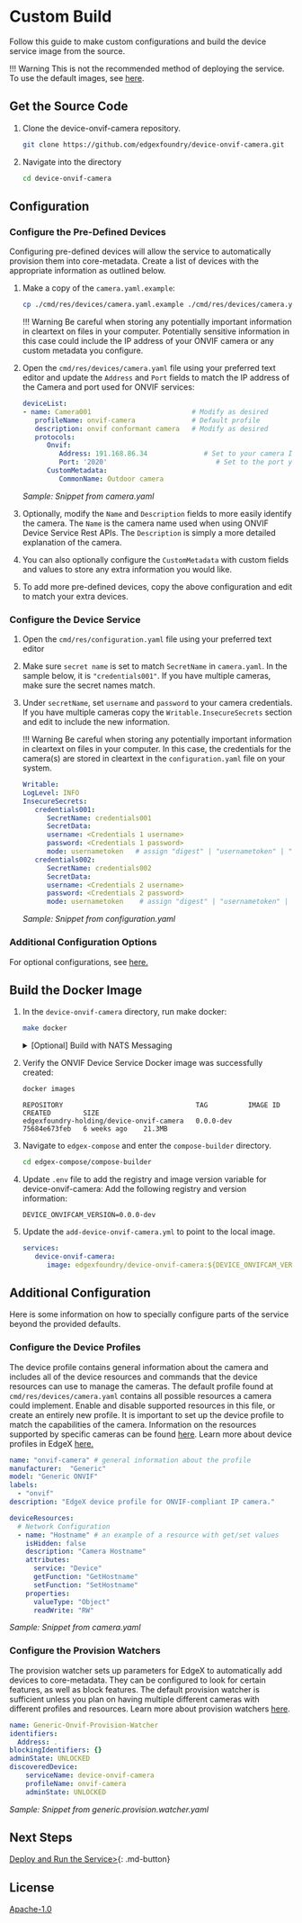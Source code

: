 # Custom Build

Follow this guide to make custom configurations and build the device service image from the source.

!!! Warning
      This is not the recommended method of deploying the service. To use the default images, see [here](./deployment.md).

## Get the Source Code

1. Clone the device-onvif-camera repository.
   ```bash
   git clone https://github.com/edgexfoundry/device-onvif-camera.git
   ```
   
2. Navigate into the directory
   ```bash
   cd device-onvif-camera
   ```


## Configuration

### Configure the Pre-Defined Devices

Configuring pre-defined devices will allow the service to automatically provision them into core-metadata. Create a list of devices with the appropriate information as outlined below.

1. Make a copy of the `camera.yaml.example`:  
   ```bash
   cp ./cmd/res/devices/camera.yaml.example ./cmd/res/devices/camera.yaml
   ```

    !!! Warning
        Be careful when storing any potentially important information in cleartext on files in your computer. Potentially sensitive information in this case could include the IP address of your ONVIF camera or any custom metadata you configure.

2. Open the `cmd/res/devices/camera.yaml` file using your preferred text editor and update the `Address` and `Port` fields to match the IP address of the Camera and port used for ONVIF services:

      ```yaml
      deviceList:
      - name: Camera001                         # Modify as desired
         profileName: onvif-camera              # Default profile
         description: onvif conformant camera   # Modify as desired
         protocols:
            Onvif:
               Address: 191.168.86.34              # Set to your camera IP address
               Port: '2020'                           # Set to the port your camera uses
            CustomMetadata:
               CommonName: Outdoor camera
      ```
      <p align="left">
         <i>Sample: Snippet from camera.yaml</i>
      </p>

3. Optionally, modify the `Name` and `Description` fields to more easily identify the camera. The `Name` is the camera name used when using ONVIF Device Service Rest APIs. The `Description` is simply a more detailed explanation of the camera.
4. You can also optionally configure the `CustomMetadata` with custom fields and values to store any extra information you would like.

5. To add more pre-defined devices, copy the above configuration and edit to match your extra devices.


### Configure the Device Service
1. Open the `cmd/res/configuration.yaml` file using your preferred text editor

2. Make sure `secret name` is set to match `SecretName` in `camera.yaml`. In the sample below, it is `"credentials001"`. If you have multiple cameras, make sure the secret names match.
 
3. Under `secretName`, set `username` and `password` to your camera credentials. If you have multiple cameras copy the `Writable.InsecureSecrets` section and edit to include the new information.

    !!! Warning
          Be careful when storing any potentially important information in cleartext on files in your computer. In this case, the credentials for the camera(s) are stored in cleartext in the `configuration.yaml` file on your system.

      ```yaml
      Writable:
      LogLevel: INFO
      InsecureSecrets:
         credentials001:
            SecretName: credentials001
            SecretData:
            username: <Credentials 1 username>
            password: <Credentials 1 password>
            mode: usernametoken   # assign "digest" | "usernametoken" | "both" | "none"
         credentials002:
            SecretName: credentials002
            SecretData:
            username: <Credentials 2 username>
            password: <Credentials 2 password>
            mode: usernametoken    # assign "digest" | "usernametoken" | "both" | "none"
      ```

      <p align="left">
         <i>Sample: Snippet from configuration.yaml</i>
      </p>

### Additional Configuration Options
For optional configurations, see [here.](#additional-configuration)

## Build the Docker Image

1. In the `device-onvif-camera` directory, run make docker:
      ```bash
      make docker
      ```
      <details>
      <summary>[Optional] Build with NATS Messaging</summary>
            Currently, the NATS Messaging capability (NATS MessageBus) is opt-in at build time. This means that the published Docker image and Snaps do not include the NATS messaging capability. To build the docker image using NATS, run make docker-nats:
            ```bash
            make docker-nats
            ```
            See [Compose Builder](https://github.com/edgexfoundry/edgex-compose/tree/main/compose-builder#gen) `nat-bus` option to generate compose file for NATS and local dev images.
      </details>

2. Verify the ONVIF Device Service Docker image was successfully created:
      ```bash
      docker images
      ```
      ```docker
      REPOSITORY                                 TAG          IMAGE ID       CREATED        SIZE
      edgexfoundry-holding/device-onvif-camera   0.0.0-dev    75684e673feb   6 weeks ago    21.3MB
      ```   

3. Navigate to `edgex-compose` and enter the `compose-builder` directory.     
      ```bash
      cd edgex-compose/compose-builder
   ```

4. Update `.env` file to add the registry and image version variable for device-onvif-camera:
      Add the following registry and version information:
      ```env
      DEVICE_ONVIFCAM_VERSION=0.0.0-dev
      ```

5. Update the `add-device-onvif-camera.yml` to point to the local image.
      ```yml
      services:
         device-onvif-camera:
            image: edgexfoundry/device-onvif-camera:${DEVICE_ONVIFCAM_VERSION}
      ```

## Additional Configuration

Here is some information on how to specially configure parts of the service beyond the provided defaults.  

### Configure the Device Profiles

The device profile contains general information about the camera and includes all of the device resources and commands that the device resources can use to manage the cameras. The default profile found at `cmd/res/devices/camera.yaml` contains all possible resources a camera could implement. Enable and disable supported resources in this file, or create an entirely new profile. It is important to set up the device profile to match the capabilities of the camera. Information on the resources supported by specific cameras can be found [here](../supplementary-info/ONVIF-protocol.md#tested-onvif-cameras). Learn more about device profiles in EdgeX [here.](https://docs.edgexfoundry.org/1.2/microservices/device/profile/Ch-DeviceProfile/)

```yaml
name: "onvif-camera" # general information about the profile
manufacturer:  "Generic"
model: "Generic ONVIF"
labels:
  - "onvif"
description: "EdgeX device profile for ONVIF-compliant IP camera."

deviceResources:
  # Network Configuration
  - name: "Hostname" # an example of a resource with get/set values
    isHidden: false
    description: "Camera Hostname"
    attributes:
      service: "Device"
      getFunction: "GetHostname"
      setFunction: "SetHostname"
    properties:
      valueType: "Object"
      readWrite: "RW"
```
<p align="left">
   <i>Sample: Snippet from camera.yaml</i>
</p>


### Configure the Provision Watchers

The provision watcher sets up parameters for EdgeX to automatically add devices to core-metadata. They can be configured to look for certain features, as well as block features. The default provision watcher is sufficient unless you plan on having multiple different cameras with different profiles and resources. Learn more about provision watchers [here](https://docs.edgexfoundry.org/2.2/microservices/core/metadata/Ch-Metadata/#provision-watcher).

```yaml
name: Generic-Onvif-Provision-Watcher
identifiers:
  Address: .
blockingIdentifiers: {}
adminState: UNLOCKED
discoveredDevice:
    serviceName: device-onvif-camera
    profileName: onvif-camera
    adminState: UNLOCKED
```
<p align="left">
   <i>Sample: Snippet from generic.provision.watcher.yaml</i>
</p>

## Next Steps
[Deploy and Run the Service>](./deployment.md){: .md-button}

## License

[Apache-1.0](https://github.com/edgexfoundry-holding/device-onvif-camera/blob/main/LICENSE)
